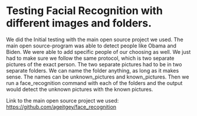 # Testing Facial Recognition with different images and folders.
We did the Initial testing with the main open source project we used. The main open source-program was able to detect people like Obama and Biden. We were able to add specific people of our choosing as well. We just had to make sure we follow the same protocol, which is two separate pictures of the exact person. The two separate pictures had to be in two separate folders. We can name the folder anything, as long as it makes sense. The names can be unknown_pictures and known_pictures. Then we run a face_recognition command with each of the folders and the output would detect the unknown pictures with the known pictures.

Link to the main open source project we used: https://github.com/ageitgey/face_recognition 
